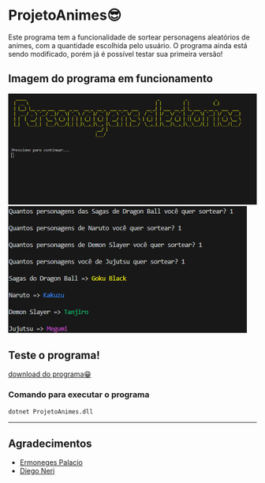 # ProjetoAnimes😎

Este programa tem a funcionalidade de sortear personagens aleatórios de animes, com a quantidade escolhida pelo usuário. O programa ainda está sendo modificado, porém já é possível testar sua primeira versão!

## Imagem do programa em funcionamento

![início do programa](imagemprograma.png)
![funcionalidade](imagemfuncionamento.png)


## Teste o programa!

[download do programa😁](Programaparabaixar\ProjetoAnimes.zip)

### Comando para executar o programa
```
dotnet ProjetoAnimes.dll
```

---
## Agradecimentos

- [Ermoneges Palacio](https://github.com/ermogenes#ermogenes-palacio-)
- [Diego Neri](https://github.com/diegoneri)